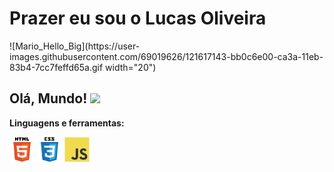 <h1>Prazer eu sou o Lucas Oliveira</h1> ![Mario_Hello_Big](https://user-images.githubusercontent.com/69019626/121617143-bb0c6e00-ca3a-11eb-83b4-7cc7feffd65a.gif width="20")

## Olá, Mundo! <img src=https://github.com/TheDudeThatCode/TheDudeThatCode/blob/master/Assets/Earth.gif width="30">








**Linguagens e ferramentas:**  

<p align="left">
<img src="https://raw.githubusercontent.com/devicons/devicon/master/icons/html5/html5-original-wordmark.svg" alt="html5" width="40" height="40"/> 
<img src="https://raw.githubusercontent.com/devicons/devicon/master/icons/css3/css3-original-wordmark.svg" alt="css3" width="40" height="40"/> 
<img src="https://raw.githubusercontent.com/devicons/devicon/master/icons/javascript/javascript-original.svg" alt="javascript" width="40" height="40"/> 
</p>






